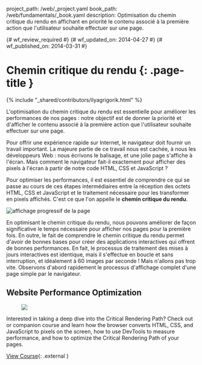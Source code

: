 project_path: /web/_project.yaml
book_path: /web/fundamentals/_book.yaml
description: Optimisation du chemin critique du rendu en affichant en priorité le contenu associé à la première action que l'utilisateur souhaite effectuer sur une page.

{# wf_review_required #}
{# wf_updated_on: 2014-04-27 #}
{# wf_published_on: 2014-03-31 #}

# Chemin critique du rendu {: .page-title }

{% include "_shared/contributors/ilyagrigorik.html" %}


L'optimisation du chemin critique du rendu est essentielle pour améliorer les performances de nos pages : notre objectif est de donner la priorité et d'afficher le contenu associé à la première action que l'utilisateur souhaite effectuer sur une page.

Pour offrir une expérience rapide sur Internet, le navigateur doit fournir un travail important. La majeure partie de ce travail nous est cachée, à nous les développeurs Web : nous écrivons le balisage, et une jolie page s'affiche à l'écran. Mais comment le navigateur fait-il exactement pour afficher des pixels à l'écran à partir de notre code HTML, CSS et JavaScript ?

Pour optimiser les performances, il est essentiel de comprendre ce qui se passe au cours de ces étapes intermédiaires entre la réception des octets HTML, CSS et JavaScript et le traitement nécessaire pour les transformer en pixels affichés. C'est ce que l'on appelle le **chemin critique du rendu**.

<img src="images/progressive-rendering.png" class="center" alt="affichage progressif de la page">

En optimisant le chemin critique du rendu, nous pouvons améliorer de façon significative le temps nécessaire pour afficher nos pages pour la première fois. En outre, le fait de comprendre le chemin critique du rendu permet d'avoir de bonnes bases pour créer des applications interactives qui offrent de bonnes performances. En fait, le processus de traitement des mises à jours interactives est identique, mais il s'effectue en boucle et sans interruption, et idéalement à 60 images par seconde ! Mais n'allons pas trop vite. Observons d'abord rapidement le processus d'affichage complet d'une page simple par le navigateur.


## Website Performance Optimization
<!-- TODO: Verify Udacity course fits here -->
<div class="attempt-right">
  <figure>
    <img src="images/crp-udacity.png">
  </figure>
</div>

Interested in taking a deep dive into the Critical Rendering Path? Check out or companion course and learn how the browser converts HTML, CSS, and JavaScript to pixels on the screen, how to use DevTools to measure performance, and how to optimize the Critical Rendering Path of your pages.

[View Course](https://udacity.com/ud884){: .external }




